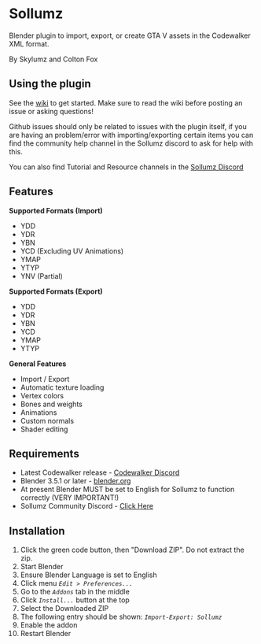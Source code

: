 # Sollumz
Blender plugin to import, export, or create GTA V assets in the Codewalker XML format.

By Skylumz and Colton Fox

## Using the plugin
See the [wiki](https://github.com/Skylumz/Sollumz/wiki) to get started. Make sure to read the wiki before posting an issue or asking questions!

Github issues should only be related to issues with the plugin itself, if you are having an problem/error with importing/exporting certain items you can find the community help channel in the Sollumz discord to ask for help with this. 

You can also find Tutorial and Resource channels in the [Sollumz Discord](https://discord.gg/bZuWBWaQBg)

## Features ##

**Supported Formats (Import)**
  * YDD
  * YDR
  * YBN
  * YCD (Excluding UV Animations)
  * YMAP
  * YTYP
  * YNV (Partial)
  
**Supported Formats (Export)**
  * YDD
  * YDR
  * YBN
  * YCD
  * YMAP
  * YTYP
  
**General Features**
  * Import / Export
  * Automatic texture loading
  * Vertex colors
  * Bones and weights
  * Animations
  * Custom normals
  * Shader editing

## Requirements ##
  * Latest Codewalker release - [Codewalker Discord](https://discord.gg/codewalker)
  * Blender 3.5.1 or later - [blender.org](http://www.blender.org/download/)
  * At present Blender MUST be set to English for Sollumz to function correctly (VERY IMPORTANT!)
  * Sollumz Community Discord - [Click Here](https://discord.gg/bZuWBWaQBg)
  
## Installation ##
  1. Click the green code button, then "Download ZIP". Do not extract the zip.
  2. Start Blender
  3. Ensure Blender Language is set to English
  4. Click menu _`Edit > Preferences...`_
  5. Go to the  _`Addons`_ tab in the middle
  6. Click _`Install...`_ button at the top
  7. Select the Downloaded ZIP
  8. The following entry should be shown: _`Import-Export: Sollumz`_
  9. Enable the addon
  10. Restart Blender
